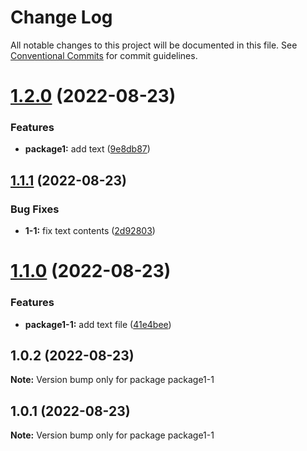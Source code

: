 # Change Log

All notable changes to this project will be documented in this file.
See [Conventional Commits](https://conventionalcommits.org) for commit guidelines.

# [1.2.0](https://github.com/sterashima78/lerna-release-test/compare/v1.1.1...v1.2.0) (2022-08-23)

### Features

* **package1:** add text ([9e8db87](https://github.com/sterashima78/lerna-release-test/commit/9e8db875b3cb5f392d3e3888eb67d4dbff06cbb6))

## [1.1.1](https://github.com/sterashima78/lerna-release-test/compare/v1.1.0...v1.1.1) (2022-08-23)

### Bug Fixes

* **1-1:** fix text contents ([2d92803](https://github.com/sterashima78/lerna-release-test/commit/2d92803522287a28b26a12beb00ae7680b498e88))

# [1.1.0](https://github.com/sterashima78/lerna-release-test/compare/v1.0.2...v1.1.0) (2022-08-23)

### Features

* **package1-1:** add text file ([41e4bee](https://github.com/sterashima78/lerna-release-test/commit/41e4bee56e2531f0bd714376cb400ce4ef6cdaa4))

## 1.0.2 (2022-08-23)

**Note:** Version bump only for package package1-1

## 1.0.1 (2022-08-23)

**Note:** Version bump only for package package1-1
